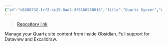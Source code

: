 ```yaml
---
{"id":"d6208732-1cf2-4c15-8ad5-3f0160980015","title":"Quartz Syncer","description":"Manage your Quartz site content from inside Obsidian. Full support for Dataview and Excalidraw.","publish":true,"date_created":"Monday, October 21st 2024, 8:55:24 pm","date_modified":"Monday, October 21st 2024, 8:57:41 pm","editing_lock":true,"live_preview":true,"cssclasses":["mado-heading"],"PassFrontmatter":true}
---
```



> [Repository link](https://github.com/saberzero1/quartz-syncer)

Manage your Quartz site content from inside Obsidian. Full support for Dataview and Excalidraw.
